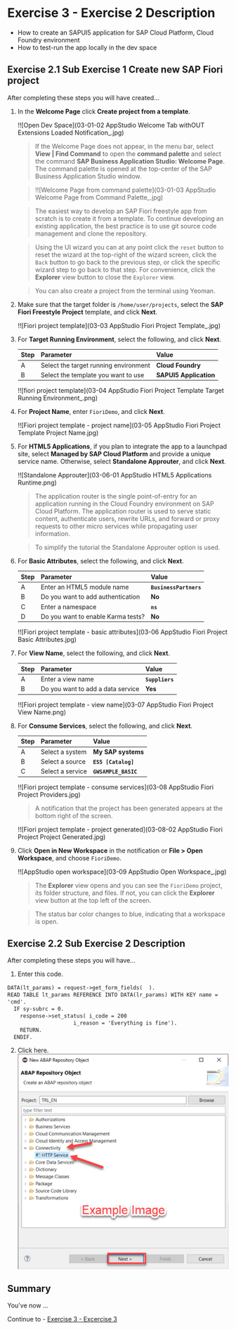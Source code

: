 # Exercise 3 - Exercise 2 Description

- How to create an SAPUI5 application for SAP Cloud Platform, Cloud Foundry environment
- How to test-run the app locally in the dev space

## Exercise 2.1 Sub Exercise 1 Create new SAP Fiori project

After completing these steps you will have created...

1. In the **Welcome Page** click **Create project from a template**.

    !![Open Dev Space](03-01-02 AppStudio Welcome Tab withOUT Extensions Loaded Notification_.jpg)

    >If the Welcome Page does not appear, in the menu bar, select **View | Find Command** to open the **command palette** and select the command **SAP Business Application Studio: Welcome Page**. The command palette is opened at the top-center of the SAP Business Application Studio window.

    >!![Welcome Page from command palette](03-01-03 AppStudio Welcome Page from Command Palette_.jpg)

    >The easiest way to develop an SAP Fiori freestyle app from scratch is to create it from a template. To continue developing an existing application, the best practice is to use git source code management and clone the repository.

    >Using the UI wizard you can at any point click the `reset` button to reset the wizard at the top-right of the wizard screen, click the `Back` button to go back to the previous step, or click the specific wizard step to go back to that step.
    >For convenience, click the **Explorer** view button to close the `Explorer` view.

    > You can also create a project from the terminal using Yeoman.

2. Make sure that the target folder is `/home/user/projects`, select the **SAP Fiori Freestyle Project** template, and click **Next**.

    !![Fiori project template](03-03 AppStudio Fiori Project Template_.jpg)

3. For **Target Running Environment**, select the following, and click **Next**.

    | Step | Parameter | Value |
    |:-----|:----------|:------|
    | A | Select the target running environment | **Cloud Foundry** |
    | B | Select the template you want to use | **SAPUI5 Application** |

    !![fiori project template](03-04 AppStudio Fiori Project Template Target Running Environment_.png)

4. For **Project Name**, enter `FioriDemo`, and click **Next**.

    !![Fiori project template - project name](03-05 AppStudio Fiori Project Template Project Name.jpg)

5. For **HTML5 Applications**, if you plan to integrate the app to a launchpad site, select **Managed by SAP Cloud Platform** and provide a unique service name. Otherwise, select **Standalone Approuter**, and click **Next**.

    !![Standalone Approuter](03-06-01 AppStudio HTML5 Applications Runtime.png)

    >The application router is the single point-of-entry for an application running in the Cloud Foundry environment on SAP Cloud Platform. The application router is used to serve static content, authenticate users, rewrite URLs, and forward or proxy requests to other micro services while propagating user information.

    >To simplify the tutorial the Standalone Approuter option is used.

6. For **Basic Attributes**, select the following, and click **Next**.

    | Step | Parameter | Value |
    |:-----|:----------|:------|
    | A | Enter an HTML5 module name | **`BusinessPartners`** |
    | B | Do you want to add authentication | **No** |
    | C | Enter a namespace | **`ns`** |
    | D | Do you want to enable Karma tests? | **No** |

    !![Fiori project template - basic attributes](03-06 AppStudio Fiori Project Basic Attributes.jpg)

7. For **View Name**, select the following, and click **Next**.

    | Step | Parameter | Value |
    |:-----|:----------|:------|
    | A | Enter a view name | **`Suppliers`** |
    | B | Do you want to add a data service | **Yes** |

    !![Fiori project template - view name](03-07 AppStudio Fiori Project View Name.png)

8. For **Consume Services**, select the following, and click **Next**.

    | Step | Parameter | Value |
    |:-----|:----------|:------|
    | A | Select a system | **My SAP systems** |
    | B | Select a source | **`ES5 [Catalog]`** |
    | C | Select a service | **`GWSAMPLE_BASIC`** |

    !![Fiori project template - consume services](03-08 AppStudio Fiori Project Providers.jpg)

    >A notification that the project has been generated appears at the bottom right of the screen.

    !![Fiori project template - project generated](03-08-02 AppStudio Fiori Project Project Generated.jpg)

9. Click **Open in New Workspace** in the notification or **File > Open Workspace**, and choose `FioriDemo`.

    !![AppStudio open workspace](03-09 AppStudio Open Workspace_.jpg)

    >The **Explorer** view opens and you can see the `FioriDemo` project, its folder structure, and files. If not, you can click the **Explorer** view button at the top left of the screen.

    >The status bar color changes to blue, indicating that a workspace is open.



## Exercise 2.2 Sub Exercise 2 Description

After completing these steps you will have...

1.	Enter this code.
```abap
DATA(lt_params) = request->get_form_fields(  ).
READ TABLE lt_params REFERENCE INTO DATA(lr_params) WITH KEY name = 'cmd'.
  IF sy-subrc = 0.
    response->set_status( i_code = 200
                     i_reason = 'Everything is fine').
    RETURN.
  ENDIF.

```

2.	Click here.
<br>![](/exercises/ex2/images/02_02_0010.png)

## Summary

You've now ...

Continue to - [Exercise 3 - Excercise 3 ](../ex3/README.md)
